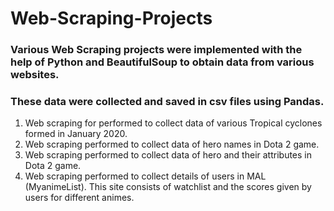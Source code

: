 # Web-Scraping-Projects

### Various Web Scraping projects were implemented with the help of Python and BeautifulSoup to obtain data from various websites.

### These data were collected and saved in csv files using Pandas.

1. Web scraping for performed to collect data of various Tropical cyclones formed in January 2020.
2. Web scraping performed to collect data of hero names in Dota 2 game.
3. Web scraping performed to collect data of hero and their attributes in Dota 2 game.
4. Web scraping performed to collect details of users in MAL (MyanimeList). This site consists of watchlist and the scores given by users for different animes.
